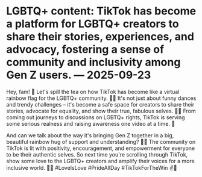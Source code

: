 # LGBTQ+ content: TikTok has become a platform for LGBTQ+ creators to share their stories, experiences, and advocacy, fostering a sense of community and inclusivity among Gen Z users. — 2025-09-23

Hey, fam! 🌈 Let's spill the tea on how TikTok has become like a virtual rainbow flag for the LGBTQ+ community. 💖✨ It's not just about funny dances and trendy challenges – it's become a safe space for creators to share their stories, advocate for equality, and show their true, fabulous selves. 🏳️‍🌈 From coming out journeys to discussions on LGBTQ+ rights, TikTok is serving some serious realness and raising awareness one video at a time. 🌟

And can we talk about the way it's bringing Gen Z together in a big, beautiful rainbow hug of support and understanding? 🌈💕 The community on TikTok is lit with positivity, encouragement, and empowerment for everyone to be their authentic selves. So next time you're scrolling through TikTok, show some love to the LGBTQ+ creators and amplify their voices for a more inclusive world. 🌈🔥 #LoveIsLove #PrideAllDay #TikTokForTheWin ✌️💜